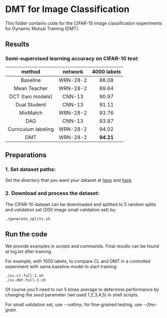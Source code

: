 # DMT for Image Classification

This folder contains code for the CIFAR-10 image classification experiments for Dynamic Mutual Training (DMT).

## Results

### Semi-supervised learning accuracy on CIFAR-10 *test*:

| method | network | 4000 labels |
|:--:|:--:|:--:|
| Baseline | WRN-28-2 | 86.08 |
| Mean Teacher | WRN-28-2 | 89.64 |
| DCT (two models) | CNN-13 | 90.97 |
| Dual Student | CNN-13 | 91.11 |
| MixMatch | WRN-28-2 | 93.76 |
| DAG | CNN-13 | 93.87 |
| Curriculum labeling | WRN-28-2 | 94.02 |
| DMT | WRN-28-2 | **94.21** |

## Preparations

### 1. Set dataset paths:

Set the directory that you want your dataset at [here](https://github.com/voldemortX/DST-CBC/blob/master/classification/generate_splits.sh#L2) and [here](https://github.com/voldemortX/DST-CBC/blob/master/classification/utils/common.py#L12).

### 2. Download and process the dataset:

The CIFAR-10 dataset can be downloaded and splitted to 5 random splits and validation set (200 image small validation set) by:

```
./generate_splits.sh
```


## Run the code

We provide examples in scripts and commands. Final results can be found at log.txt after training.

For example, with 1000 labels, to compare CL and DMT in a controlled experiment with same baseline model to start training:

```
./ss-cl-full-1.sh
./ss-dmt-full-1.sh
```

Of course you'll need to run 5 times average to determine performance by changing the *seed* parameter (we used 1,2,3,4,5) in shell scripts.

For small validation set, use *--valtiny*; for fine-grained testing, use *--fine-grain*.
